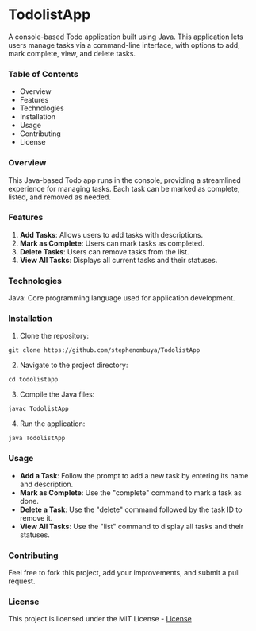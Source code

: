 # **TodolistApp**
A console-based Todo application built using Java. This application lets users manage tasks via a command-line interface, with options to add, mark complete, view, and delete tasks.

### **Table of Contents**
- Overview
- Features
- Technologies
- Installation
- Usage
- Contributing
- License


### **Overview**
This Java-based Todo app runs in the console, providing a streamlined experience for managing tasks. Each task can be marked as complete, listed, and removed as needed.


### **Features**
1. **Add Tasks**: Allows users to add tasks with descriptions.
2. **Mark as Complete**: Users can mark tasks as completed.
3. **Delete Tasks**: Users can remove tasks from the list.
4. **View All Tasks**: Displays all current tasks and their statuses.


### **Technologies**
Java: Core programming language used for application development.



### **Installation**
1. Clone the repository:

```
git clone https://github.com/stephenombuya/TodolistApp
```

2. Navigate to the project directory:

```
cd todolistapp
```

3. Compile the Java files:

```
javac TodolistApp
```

4. Run the application:

```
java TodolistApp
```


### **Usage**
- **Add a Task**: Follow the prompt to add a new task by entering its name and description.
- **Mark as Complete**: Use the "complete" command to mark a task as done.
- **Delete a Task**: Use the "delete" command followed by the task ID to remove it.
- **View All Tasks**: Use the "list" command to display all tasks and their statuses.



### **Contributing**
Feel free to fork this project, add your improvements, and submit a pull request.

### **License**
This project is licensed under the MIT License - [License](https://github.com/stephenombuya/todoapp/blob/main/LICENSE)
